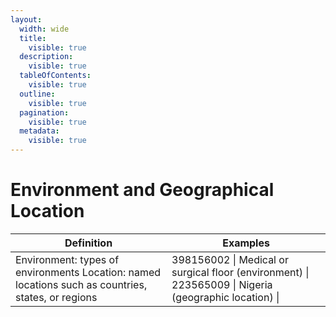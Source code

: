 ```yaml
---
layout:
  width: wide
  title:
    visible: true
  description:
    visible: true
  tableOfContents:
    visible: true
  outline:
    visible: true
  pagination:
    visible: true
  metadata:
    visible: true
---
```


# Environment and Geographical Location



| Definition | Examples |
|---|---|
| Environment: types of environments Location: named locations such as countries, states, or regions | 398156002 \| Medical or surgical floor (environment) \| 223565009 \| Nigeria (geographic location) \| |


